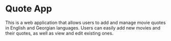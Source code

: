 # Quote App
This is a web application that allows users to add and manage movie quotes in English and Georgian languages. Users can easily add new movies and their quotes, as well as view and edit existing ones. 
